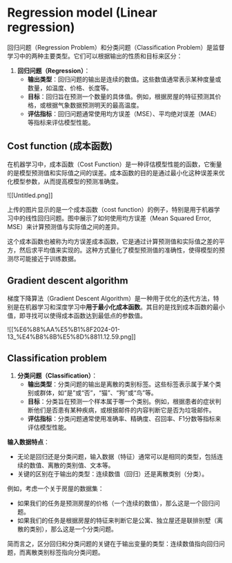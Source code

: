 # Regression model (Linear regression)

回归问题（Regression Problem）和分类问题（Classification Problem）是监督学习中的两种主要类型。它们可以根据输出的性质和目标来区分：

1. **回归问题（Regression）**：
    - **输出类型**：回归问题的输出是连续的数值。这些数值通常表示某种度量或数量，如温度、价格、长度等。
    - **目标**：回归旨在预测一个数量的具体值。例如，根据房屋的特征预测其价格，或根据气象数据预测明天的最高温度。
    - **评估指标**：回归问题通常使用均方误差（MSE）、平均绝对误差（MAE）等指标来评估模型性能。

## Cost function (成本函数)

在机器学习中，成本函数（Cost Function）是一种评估模型性能的函数，它衡量的是模型预测值和实际值之间的误差。成本函数的目的是通过最小化这种误差来优化模型参数，从而提高模型的预测准确度。

![[Untitled.png]]

上传的图片显示的是一个成本函数（cost function）的例子，特别是用于机器学习中的线性回归问题。图中展示了如何使用均方误差（Mean Squared Error, MSE）来计算预测值与实际值之间的差异。

这个成本函数也被称为均方误差成本函数，它是通过计算预测值和实际值之差的平方，然后求平均值来实现的。这种方式量化了模型预测值的准确性，使得模型的预测尽可能接近于训练数据。

## Gradient descent algorithm

梯度下降算法（Gradient Descent Algorithm）是一种用于优化的迭代方法，特别是在机器学习和深度学习中**用于最小化成本函数**。其目的是找到成本函数的最小值，即寻找可以使得成本函数达到最低点的参数值。

![[%E6%88%AA%E5%B1%8F2024-01-13_%E4%B8%8B%E5%8D%8811.12.59.png]]

## Classification problem

1. **分类问题（Classification）**：
    - **输出类型**：分类问题的输出是离散的类别标签。这些标签表示属于某个类别或群体，如“是”或“否”，“猫”、“狗”或“鸟”等。
    - **目标**：分类旨在预测一个样本属于哪一个类别。例如，根据患者的症状判断他们是否患有某种疾病，或根据邮件的内容判断它是否为垃圾邮件。
    - **评估指标**：分类问题通常使用准确率、精确度、召回率、F1分数等指标来评估模型性能。

**输入数据特点**：

- 无论是回归还是分类问题，输入数据（特征）通常可以是相同的类型，包括连续的数值、离散的类别值、文本等。
- 关键的区别在于输出的类型：连续数值（回归）还是离散类别（分类）。

例如，考虑一个关于房屋的数据集：

- 如果我们的任务是预测房屋的价格（一个连续的数值），那么这是一个回归问题。
- 如果我们的任务是根据房屋的特征来判断它是公寓、独立屋还是联排别墅（离散的类别），那么这是一个分类问题。

  

简而言之，区分回归和分类问题的关键在于输出变量的类型：连续数值指向回归问题，而离散类别标签指向分类问题。